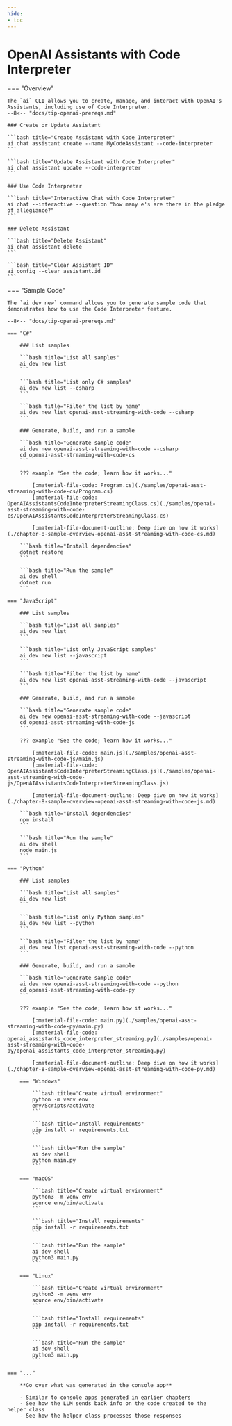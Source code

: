 ```yaml
---
hide:
- toc
---
```


# OpenAI Assistants with Code Interpreter

=== "Overview"

    The `ai` CLI allows you to create, manage, and interact with OpenAI's Assistants, including use of Code Interpreter.
    --8<-- "docs/tip-openai-prereqs.md"

    ### Create or Update Assistant

    ```bash title="Create Assistant with Code Interpreter"
    ai chat assistant create --name MyCodeAssistant --code-interpreter
    ```

    ```bash title="Update Assistant with Code Interpreter"
    ai chat assistant update --code-interpreter
    ```

    ### Use Code Interpreter

    ```bash title="Interactive Chat with Code Interpreter"
    ai chat --interactive --question "how many e's are there in the pledge of allegiance?"
    ```

    ### Delete Assistant

    ```bash title="Delete Assistant"
    ai chat assistant delete
    ```

    ```bash title="Clear Assistant ID"
    ai config --clear assistant.id
    ```

=== "Sample Code"

    The `ai dev new` command allows you to generate sample code that demonstrates how to use the Code Interpreter feature.

    --8<-- "docs/tip-openai-prereqs.md"

    === "C#"

        ### List samples

        ```bash title="List all samples"
        ai dev new list
        ```

        ```bash title="List only C# samples"
        ai dev new list --csharp
        ```

        ```bash title="Filter the list by name"
        ai dev new list openai-asst-streaming-with-code --csharp
        ```

        ### Generate, build, and run a sample

        ```bash title="Generate sample code"
        ai dev new openai-asst-streaming-with-code --csharp
        cd openai-asst-streaming-with-code-cs
        ```

        ??? example "See the code; learn how it works..."

            [:material-file-code: Program.cs](./samples/openai-asst-streaming-with-code-cs/Program.cs)  
            [:material-file-code: OpenAIAssistantsCodeInterpreterStreamingClass.cs](./samples/openai-asst-streaming-with-code-cs/OpenAIAssistantsCodeInterpreterStreamingClass.cs)  

            [:material-file-document-outline: Deep dive on how it works](./chapter-8-sample-overview-openai-asst-streaming-with-code-cs.md)  

        ```bash title="Install dependencies"
        dotnet restore
        ```

        ```bash title="Run the sample"
        ai dev shell
        dotnet run
        ```

    === "JavaScript"

        ### List samples

        ```bash title="List all samples"
        ai dev new list
        ```

        ```bash title="List only JavaScript samples"
        ai dev new list --javascript
        ```

        ```bash title="Filter the list by name"
        ai dev new list openai-asst-streaming-with-code --javascript
        ```

        ### Generate, build, and run a sample

        ```bash title="Generate sample code"
        ai dev new openai-asst-streaming-with-code --javascript
        cd openai-asst-streaming-with-code-js
        ```

        ??? example "See the code; learn how it works..."

            [:material-file-code: main.js](./samples/openai-asst-streaming-with-code-js/main.js)  
            [:material-file-code: OpenAIAssistantsCodeInterpreterStreamingClass.js](./samples/openai-asst-streaming-with-code-js/OpenAIAssistantsCodeInterpreterStreamingClass.js)  

            [:material-file-document-outline: Deep dive on how it works](./chapter-8-sample-overview-openai-asst-streaming-with-code-js.md)  

        ```bash title="Install dependencies"
        npm install
        ```

        ```bash title="Run the sample"
        ai dev shell
        node main.js
        ```

    === "Python"

        ### List samples

        ```bash title="List all samples"
        ai dev new list
        ```

        ```bash title="List only Python samples"
        ai dev new list --python
        ```

        ```bash title="Filter the list by name"
        ai dev new list openai-asst-streaming-with-code --python
        ```

        ### Generate, build, and run a sample

        ```bash title="Generate sample code"
        ai dev new openai-asst-streaming-with-code --python
        cd openai-asst-streaming-with-code-py
        ```

        ??? example "See the code; learn how it works..."

            [:material-file-code: main.py](./samples/openai-asst-streaming-with-code-py/main.py)  
            [:material-file-code: openai_assistants_code_interpreter_streaming.py](./samples/openai-asst-streaming-with-code-py/openai_assistants_code_interpreter_streaming.py)  

            [:material-file-document-outline: Deep dive on how it works](./chapter-8-sample-overview-openai-asst-streaming-with-code-py.md)  

        === "Windows"

            ```bash title="Create virtual environment"
            python -m venv env
            env/Scripts/activate
            ```

            ```bash title="Install requirements"
            pip install -r requirements.txt
            ```

            ```bash title="Run the sample"
            ai dev shell
            python main.py
            ```

        === "macOS"

            ```bash title="Create virtual environment"
            python3 -m venv env
            source env/bin/activate
            ```

            ```bash title="Install requirements"
            pip install -r requirements.txt
            ```

            ```bash title="Run the sample"
            ai dev shell
            python3 main.py
            ```

        === "Linux"

            ```bash title="Create virtual environment"
            python3 -m venv env
            source env/bin/activate
            ```

            ```bash title="Install requirements"
            pip install -r requirements.txt
            ```

            ```bash title="Run the sample"
            ai dev shell
            python3 main.py
            ```

    === "..."

        **Go over what was generated in the console app**  
        
        - Similar to console apps generated in earlier chapters  
        - See how the LLM sends back info on the code created to the helper class  
        - See how the helper class processes those responses  
